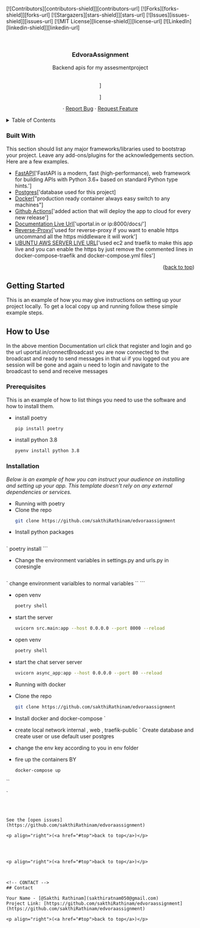 <div id="top"></div>
<!--
*** Thanks for checking out the Best-README-Template. If you have a suggestion
*** that would make this better, please fork the repo and create a pull request
*** or simply open an issue with the tag "enhancement".
*** Don't forget to give the project a star!
*** Thanks again! Now go create something AMAZING! :D
-->



<!-- PROJECT SHIELDS -->
<!--
*** I'm using markdown "reference style" links for readability.
*** Reference links are enclosed in brackets [ ] instead of parentheses ( ).
*** See the bottom of this document for the declaration of the reference variables
*** for contributors-url, forks-url, etc. This is an optional, concise syntax you may use.
*** https://www.markdownguide.org/basic-syntax/#reference-style-links
-->
[![Contributors][contributors-shield]][contributors-url]
[![Forks][forks-shield]][forks-url]
[![Stargazers][stars-shield]][stars-url]
[![Issues][issues-shield]][issues-url]
[![MIT License][license-shield]][license-url]
[![LinkedIn][linkedin-shield]][linkedin-url]



<!-- PROJECT LOGO -->
<br />
<div align="center">
  

  <h3 align="center">EdvoraAssignment</h3>

  <p align="center">
    Backend apis for my assesmentproject
    <br />
    <br />
    <p View Documentation of this Apis["uportal.in/docs">]</p>
    <p After login and register connect to broadcast["uportal.in/connectBroadcast">]</p>
    ·
    <a href="https://github.com/sakthiRathinam/edvoraassignment/issues">Report Bug</a>
    ·
    <a href="https://github.com/sakthiRathinam/edvoraassignment/issues">Request Feature</a>
  </p>
</div>



<!-- TABLE OF CONTENTS -->
<details>
  <summary>Table of Contents</summary>
  <ol>
    <li>
      <a href="#about-the-project">About The Project</a>
      <ul>
        <li><a href="#built-with">Built With</a></li>
      </ul>
    </li>
    <li>
      <a href="#getting-started">Getting Started</a>
      <ul>
        <li><a href="#prerequisites">Prerequisites</a></li>
        <li><a href="#installation">Installation</a></li>
      </ul>
    </li>
  </ol>
</details>




### Built With

This section should list any major frameworks/libraries used to bootstrap your project. Leave any add-ons/plugins for the acknowledgements section. Here are a few examples.

* [FastAPI](https://fastapi.tiangolo.com/)['FastAPI is a modern, fast (high-performance), web framework for building APIs with Python 3.6+ based on standard Python type hints.']
* [Postgres](https://postgresql.org/)['database used for this project]
* [Docker](https://docker.org/)["production ready container always easy switch to any machines"]
* [Github Actions](https://actions.dev/)['added action that will deploy the app to cloud for every new release']
* [Documentation Live Url](http://uportal.in/docs)['uportal.in or ip:8000/docs/']
* [Reverse-Proxy](https://traefik.io/)['used for reverse-proxy if you want to enable https uncommand all the https middleware it will work']
* [UBUNTU AWS SERVER LIVE URL](http://uportal.in/docs)['used ec2 and traefik to make this app live and you can enable the https by just remove the commented lines in docker-compose-traefik and docker-compose.yml files']


<p align="right">(<a href="#top">back to top</a>)</p>



<!-- GETTING STARTED -->
## Getting Started

This is an example of how you may give instructions on setting up your project locally.
To get a local copy up and running follow these simple example steps.
## How to Use

In the above mention Documentation url click that register and login and go the url uportal.in/connectBroadcast you are now connected to the broadcast and ready to send messages in that ui if you logged out you are session will be gone and again u need to login and navigate to the broadcast to send and receive messages

### Prerequisites

This is an example of how to list things you need to use the software and how to install them.
* install poetry
  ```sh
  pip install poetry
* install python 3.8
  ```sh
  pyenv install python 3.8

  ```

### Installation

_Below is an example of how you can instruct your audience on installing and setting up your app. This template doesn't rely on any external dependencies or services._

* Running with poetry
* Clone the repo
   ```sh
   git clone https://github.com/sakthiRathinam/edvoraassignment
   ```
* Install python packages
    ```sh
`   poetry install
    ```
* Change the environment variables in settings.py and urls.py in coresingle
     ```sh
`    change environment varialbles to normal variables
``  ```
* open venv
     ```sh
     poetry shell
     ```
* start the server
     ```sh
    uvicorn src.main:app --host 0.0.0.0 --port 8000 --reload
* open venv
     ```sh
     poetry shell
     ```
* start the chat server server
     ```sh
    uvicorn async_app:app --host 0.0.0.0 --port 80 --reload
    ```

* Running with docker
* Clone the repo
   ```sh
   git clone https://github.com/sakthiRathinam/edvoraassignment
   ```
* Install docker and docker-compose
`    
* create local network internal , web , traefik-public
`    Create database and create user or use default user postgres

* change the env key according to you in env folder 

* fire up the containers BY
    ```sh
    docker-compose up
``


   `
   ```



See the [open issues](https://github.com/sakthiRathinam/edvoraassignment) 

<p align="right">(<a href="#top">back to top</a>)</p>




<p align="right">(<a href="#top">back to top</a>)</p>



<!-- CONTACT -->
## Contact

Your Name - [@Sakthi Rathinam](sakthiratnam050@gmail.com) 
Project Link: [https://github.com/sakthiRathinam/edvoraassignment](https://github.com/sakthiRathinam/edvoraassignment)

<p align="right">(<a href="#top">back to top</a>)</p>